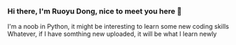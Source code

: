 ### Hi there, I'm Ruoyu Dong, nice to meet you here 👋
I'm a noob in Python, it might be interesting to learn some new coding skills
Whatever, if I have somthing new uploaded, it will be what I learn newly

<!--
**ruoyu-nick/ruoyu-nick** is a ✨ _special_ ✨ repository because its `README.md` (this file) appears on your GitHub profile.

Here are some ideas to get you started:

- 🔭 I’m currently working on ...
- 🌱 I’m currently learning ...
- 👯 I’m looking to collaborate on ...
- 🤔 I’m looking for help with ...
- 💬 Ask me about ...
- 📫 How to reach me: ...
- 😄 Pronouns: ...
- ⚡ Fun fact: ...
-->
